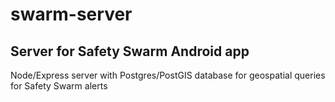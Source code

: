 # swarm-server
## Server for Safety Swarm Android app

Node/Express server with Postgres/PostGIS database for geospatial queries for Safety Swarm alerts
